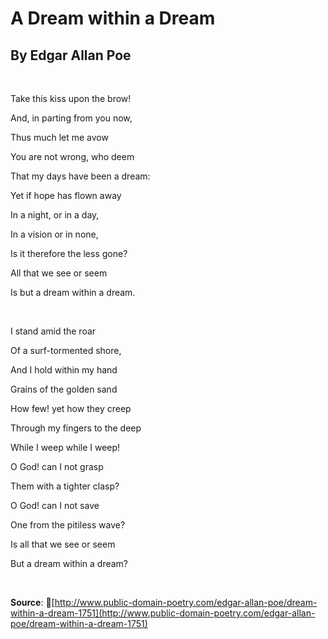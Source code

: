 # A Dream within a Dream
## By Edgar Allan Poe

<br>

Take this kiss upon the brow!

And, in parting from you now,

Thus much let me avow

You are not wrong, who deem

That my days have been a dream:

Yet if hope has flown away

In a night, or in a day,

In a vision or in none,

Is it therefore the less gone?

All that we see or seem

Is but a dream within a dream.
  
<br>

I stand amid the roar

Of a surf-tormented shore,

And I hold within my hand

Grains of the golden sand

How few! yet how they creep

Through my fingers to the deep

While I weep while I weep!

O God! can I not grasp

Them with a tighter clasp?

O God! can I not save

One from the pitiless wave?

Is all that we see or seem

But a dream within a dream?

<br>

**Source**: :link:[http://www.public-domain-poetry.com/edgar-allan-poe/dream-within-a-dream-1751](http://www.public-domain-poetry.com/edgar-allan-poe/dream-within-a-dream-1751)
